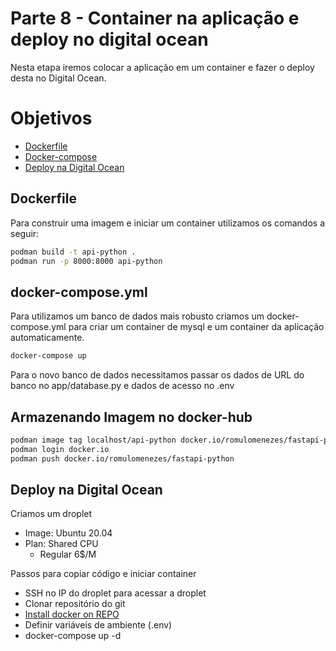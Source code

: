 # Parte 8 - Container na aplicação e deploy no digital ocean

Nesta etapa iremos colocar a aplicação em um container e fazer o deploy desta no Digital Ocean.

# Objetivos
- [Dockerfile](#dockerfile)
- [Docker-compose](#docker-composeyml)
- [Deploy na Digital Ocean](#digital-ocean)

## Dockerfile
Para construir uma imagem e iniciar um container utilizamos os comandos a seguir:
```bash
podman build -t api-python .
podman run -p 8000:8000 api-python
```

## docker-compose.yml
Para utilizamos um banco de dados mais robusto criamos um docker-compose.yml para criar um container de mysql e um container da aplicação automaticamente.
```bash
docker-compose up
```
Para o novo banco de dados necessitamos passar os dados de URL do banco no app/database.py e dados de acesso no .env

## Armazenando Imagem no docker-hub
```bash
podman image tag localhost/api-python docker.io/romulomenezes/fastapi-python
podman login docker.io
podman push docker.io/romulomenezes/fastapi-python
```

## Deploy na Digital Ocean

Criamos um droplet
- Image: Ubuntu 20.04
- Plan: Shared CPU
    - Regular 6$/M

Passos para copiar código e iniciar container
- SSH no IP do droplet para acessar a droplet
- Clonar repositório do git
- [Install docker on REPO](https://www.digitalocean.com/community/tutorials/how-to-install-and-use-docker-on-ubuntu-20-04-pt)
- Definir variáveis de ambiente (.env)
- docker-compose up -d
